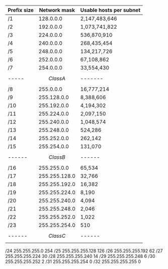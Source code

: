 #




|Prefix size|Network mask|Usable hosts per subnet|
|---|----|-----|
|/1|  128.0.0.0|  2,147,483,646|
|/2|	192.0.0.0|	1,073,741,822|
|/3|	224.0.0.0|	536,870,910|
|/4|	240.0.0.0|	268,435,454||
|/5|	248.0.0.0|	134,217,726|
|/6|	252.0.0.0|	67,108,862|
|/7|	254.0.0.0|	33,554,430|
|-----|$$Class A$$|-------|
|/8|	255.0.0.0|	16,777,214|
|/9|	255.128.0.0|	8,388,606|
|/10| 255.192.0.0|	4,194,302|
|/11|	255.224.0.0|	2,097,150|
|/12|	255.240.0.0|	1,048,574|
|/13|	255.248.0.0|	524,286|
|/14|	255.252.0.0|	262,142|
|/15|	255.254.0.0|	131,070|
|------|$$Class B$$|------|
|/16|	255.255.0.0|	65,534|
|/17|	255.255.128.0|	32,766|
|/18|	255.255.192.0|	16,382|
|/19|	255.255.224.0|	8,190|
|/20|	255.255.240.0|	4,094|
|/21|	255.255.248.0|	2,046|
|/22|	255.255.252.0|	1,022|
|/23|	255.255.254.0|	510|
|------|$$Class C$$|------|
/24	255.255.255.0	254
/25	255.255.255.128	126
/26	255.255.255.192	62
/27	255.255.255.224	30
/28	255.255.255.240	14
/29	255.255.255.248	6
/30	255.255.255.252	2
/31	255.255.255.254	0
/32	255.255.255.255	0
